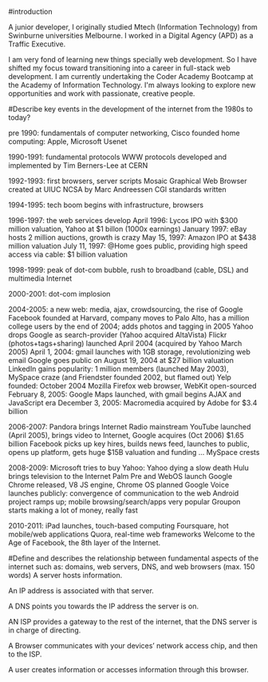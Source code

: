 #introduction

A junior developer, I originally studied Mtech (Information Technology) from Swinburne universities Melbourne. 
I worked in a Digital Agency (APD) as a Traffic Executive.

I am very fond of learning new things specially web development. So I have shifted my focus toward 
transitioning into a career in full-stack web development. I am currently undertaking the Coder Academy Bootcamp at the Academy of Information Technology. 
I'm always looking to explore new opportunities and work with passionate, creative people.


#Describe key events in the development of the internet from the 1980s to today?

pre 1990: 
fundamentals of computer networking, Cisco founded
home computing: Apple, Microsoft
Usenet

1990-1991: fundamental protocols
WWW protocols developed and implemented by Tim Berners-Lee at CERN

1992-1993: first browsers, server scripts
Mosaic Graphical Web Browser created at UIUC NCSA by Marc Andreessen
CGI standards written

1994-1995: tech boom begins with infrastructure, browsers

1996-1997: the web services develop 
April 1996: Lycos IPO with $300 million valuation, Yahoo at $1 billon (1000x earnings)
January 1997: eBay hosts 2 million auctions, growth is crazy
May 15, 1997: Amazon IPO at $438 million valuation
July 11, 1997: @Home goes public, providing high speed access via cable: $1 billion valuation

1998-1999: peak of dot-com bubble, rush to broadband (cable, DSL) and multimedia Internet

2000-2001: dot-com implosion

2004-2005: a new web: media, ajax, crowdsourcing, the rise of Google
Facebook founded at Harvard, company moves to Palo Alto, has a million college users by the end of 2004; adds photos and tagging in 2005
Yahoo drops Google as search-provider (Yahoo acquired AltaVista)
Flickr (photos+tags+sharing) launched April 2004 (acquired by Yahoo March 2005)
April 1, 2004: gmail launches with 1GB storage, revolutionizing web email
Google goes public on August 19, 2004 at $27 billion valuation
LinkedIn gains popularity: 1 million members (launched May 2003), MySpace craze (and Friendster founded 2002, but flamed out)
Yelp founded: October 2004
Mozilla Firefox web browser, WebKit open-sourced
February 8, 2005: Google Maps launched, with gmail begins AJAX and JavaScript era
December 3, 2005: Macromedia acquired by Adobe for $3.4 billion

2006-2007:
Pandora brings Internet Radio mainstream
YouTube launched (April 2005), brings video to Internet, Google acquires (Oct 2006) $1.65 billion
Facebook picks up key hires, builds news feed, launches to public, opens up platform, gets huge $15B valuation and funding ... MySpace crests

2008-2009:
Microsoft tries to buy Yahoo: Yahoo dying a slow death
Hulu brings television to the Internet
Palm Pre and WebOS launch
Google Chrome released, V8 JS engine, Chrome OS planned
Google Voice launches publicly: convergence of communication to the web
Android project ramps up; mobile browsing/search/apps very popular
Groupon starts making a lot of money, really fast

2010-2011:
iPad launches, touch-based computing
Foursquare, hot mobile/web applications
Quora, real-time web frameworks
Welcome to the Age of Facebook, the 8th layer of the Internet.


#Define and describes the relationship between fundamental aspects of the internet such as: domains, web servers, DNS, and web browsers (max. 150 words)
A server hosts information.

An IP address is associated with that server.

A DNS points you towards the IP address the server is on.

AN ISP provides a gateway to the rest of the internet, that the DNS server is in charge of directing.

A Browser communicates with your devices’ network access chip, and then to the ISP.

A user creates information or accesses information through this browser.
